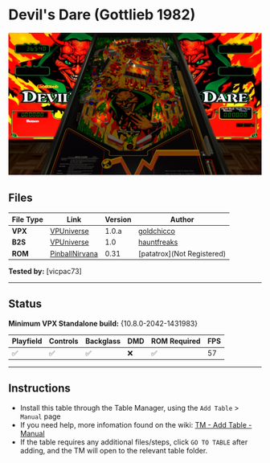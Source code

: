 # Devil's Dare (Gottlieb 1982)

![Table Preview](../../images/vpx-devilsdare-preview.jpg)

## Files
| File Type | Link | Version | Author | 
|-----------|--------|----------|--------------|
| **VPX** | [VPUniverse](https://vpuniverse.com/files/file/6603-devils-dare-gottlieb-1992/) | 1.0.a | [goldchicco](https://vpuniverse.com/profile/23579-goldchicco/) |
| **B2S** | [VPUniverse](https://vpuniverse.com/files/file/16031-devils-dare-gottlieb-1992-b2s-pre-production/) | 1.0 | [hauntfreaks](https://vpuniverse.com/profile/5216-hauntfreaks/) |
| **ROM** | [PinballNirvana](https://pinballnirvana.com/forums/resources/devils-dare-gottlieb-1982-vp8-by-patatrox.2859/) | 0.31 | [patatrox](Not Registered) |

**Tested by:** [vicpac73]

---

## Status 
**Minimum VPX Standalone build:** {10.8.0-2042-1431983}

| Playfield | Controls | Backglass | DMD | ROM Required | FPS | 
|-----------|----------|-----------|-----|--------------|-----|
| :white_check_mark: | :white_check_mark: | :white_check_mark: | :x: | :white_check_mark: | 57 |

---

## Instructions

- Install this table through the Table Manager, using the `Add Table` > `Manual` page
- If you need help, more infomation found on the wiki: [TM - Add Table - Manual](https://github.com/LegendsUnchained/vpx-standalone-alp4k/wiki/%5B04%5D-%F0%9F%A7%A1-TM-%E2%80%90-Other-Features#add-table---manual)
- If the table requires any additional files/steps, click `GO TO TABLE` after adding, and the TM will open to the relevant table folder.

